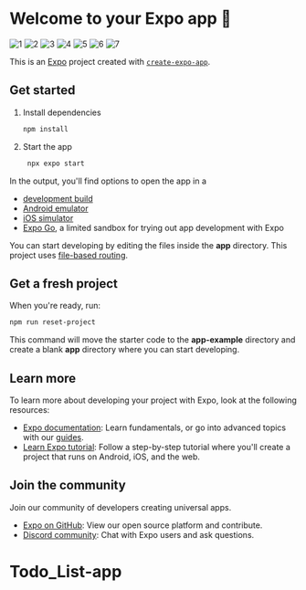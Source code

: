 # Welcome to your Expo app 👋
![1](https://github.com/user-attachments/assets/dac4d913-a92d-4249-ac35-9aa11693c79e)
![2](https://github.com/user-attachments/assets/c139f542-7199-4644-a201-12e5c93ada5b)
![3](https://github.com/user-attachments/assets/8318e238-b2ca-451b-994d-c1e8aeb87acc)
![4](https://github.com/user-attachments/assets/9bb43dfc-d373-4b02-80bd-ff41c370c95d)
![5](https://github.com/user-attachments/assets/1316b662-04d0-4424-a1cf-caf949927b3d)
![6](https://github.com/user-attachments/assets/b3686a47-e872-4432-89cb-daa6a7f0e18b)
![7](https://github.com/user-attachments/assets/99c285c9-98d7-44ec-9b4d-32cb92a44ecd)



This is an [Expo](https://expo.dev) project created with [`create-expo-app`](https://www.npmjs.com/package/create-expo-app).

## Get started

1. Install dependencies

   ```bash
   npm install
   ```

2. Start the app

   ```bash
    npx expo start
   ```

In the output, you'll find options to open the app in a

- [development build](https://docs.expo.dev/develop/development-builds/introduction/)
- [Android emulator](https://docs.expo.dev/workflow/android-studio-emulator/)
- [iOS simulator](https://docs.expo.dev/workflow/ios-simulator/)
- [Expo Go](https://expo.dev/go), a limited sandbox for trying out app development with Expo

You can start developing by editing the files inside the **app** directory. This project uses [file-based routing](https://docs.expo.dev/router/introduction).

## Get a fresh project

When you're ready, run:

```bash
npm run reset-project
```

This command will move the starter code to the **app-example** directory and create a blank **app** directory where you can start developing.

## Learn more

To learn more about developing your project with Expo, look at the following resources:

- [Expo documentation](https://docs.expo.dev/): Learn fundamentals, or go into advanced topics with our [guides](https://docs.expo.dev/guides).
- [Learn Expo tutorial](https://docs.expo.dev/tutorial/introduction/): Follow a step-by-step tutorial where you'll create a project that runs on Android, iOS, and the web.

## Join the community

Join our community of developers creating universal apps.

- [Expo on GitHub](https://github.com/expo/expo): View our open source platform and contribute.
- [Discord community](https://chat.expo.dev): Chat with Expo users and ask questions.
# Todo_List-app
